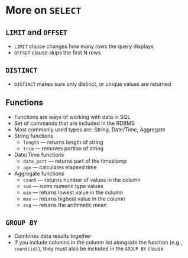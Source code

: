 # More on `SELECT`

## `LIMIT` and `OFFSET`

* `LIMIT` clause changes how many rows the query displays
* `OFFSET` clause skips the first N rows

## `DISTINCT`

* `DISTINCT` makes sure only distinct, or unique values are returned

## Functions

* Functions are ways of working with data in SQL
* Set of commands that are included in the RDBMS
* Most commonly used types are: String, Date/Time, Aggregate
* String functions
  * `length` — returns length of string
  * `trim` — removes portion of string
* Date/Time functions
  * `date_part` — returns part of the timestamp
  * `age` — calculates elapsed time
* Aggregate functions
  * `count` — returns number of values in the column
  * `sum` — *sums* numeric type values
  * `min` — returns lowest value in the column
  * `max` — returns highest value in the column
  * `avg` — returns the arithmetic mean

## `GROUP BY`

* Combines data results together
* If you include columns in the column list alongside the function (e.g., `count(id)`), they must also be included in the `GROUP BY` clause